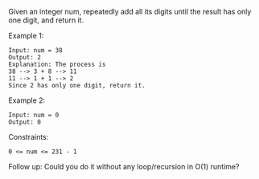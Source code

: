 Given an integer num, repeatedly add all its digits until the result has only one digit, and return it.<br>

Example 1:

    Input: num = 38
    Output: 2
    Explanation: The process is
    38 --> 3 + 8 --> 11
    11 --> 1 + 1 --> 2
    Since 2 has only one digit, return it.

Example 2:

    Input: num = 0
    Output: 0

Constraints:

    0 <= num <= 231 - 1

Follow up: Could you do it without any loop/recursion in O(1) runtime?
